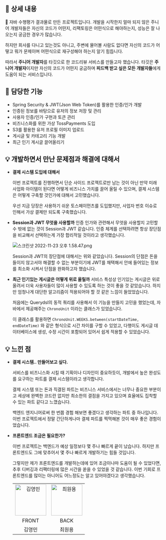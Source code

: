 ## 📖 상세 내용

<aside>
🐷 자바 수행평가 결과물로 만든 프로젝트입니다. 개발을 시작한지 얼마 되지 않은 주니어 개발자들은 자신의 코드가 어떤지, 리팩토링은 어떤식으로 해야하는지, 성능은 잘 나오는지 궁금한 경우가 많습니다.

하지만 회사를 다니고 있는것도 아니고, 주변에 물어볼 사람도 없다면 자신의 코드가 어떻고 뭐가 문제이며 어떤식으로 재구성해야 하는지 알기 힘듭니다.

따라서 **주니어 개발자**를 타깃으로 한 코드리뷰 서비스를 만들고자 했습니다. 타깃은 **주니어 개발자**이지만 자신의 코드가 어떤지 궁금하며 **피드백 받고 싶은 모든 개발자들**에게 도움이 되는 서비스입니다.

</aside>

## 💫 담당한 기능

- Spring Security & JWT(Json Web Token)를 활용한 인증/인가 개발
- 인증된 정보를 바탕으로 유저의 정보 저장 및 관리
- 사용자 인증/인가 구현과 토큰 관리
- 비즈니스화를 위한 가상 TossPayments 도입
- S3를 활용한 유저 프로필 이미지 업로드
- 게시글 및 카테고리 기능 개발
- 최근 인기 게시글 끌어올리기

## 💡 개발하면서 만난 문제점과 해결에 대해서

- **결제 시스템 도입에 대해서**
    
    이번 프로젝트를 진행하면서 단순 사이드 프로젝트로만 남는 것이 아닌 만약 미래 사업화 아이템이 된다면 어떻게 비즈니스 가치를 끌어 올릴 수 있으며, 결제 시스템은 어떻게 구축할 것인가에 대해서 고민했습니다. 
    
    우선 지금 당장은 사용하기 쉬운 토스페이먼츠를 도입했지만, 사업자 번호 이슈로 인해서 가상 결제만 되도록 구축했습니다.
    
- **Session과 JWT 무엇을 사용할까**
인증 인가와 관련해서 무엇을 사용할지 고민할 수 밖에 없는 것이 Session과 JWT 같습니다. 인증 체계를 선택하려면 항상 장단점을 비교해서 선택하는게 가장 합리적일 것이라고 생각했습니다.
    
    ![스크린샷 2022-11-23 오후 1.58.47.png](https://s3-us-west-2.amazonaws.com/secure.notion-static.com/eecd83c1-4a81-4df4-8ca9-52987d830dd3/%E1%84%89%E1%85%B3%E1%84%8F%E1%85%B3%E1%84%85%E1%85%B5%E1%86%AB%E1%84%89%E1%85%A3%E1%86%BA_2022-11-23_%E1%84%8B%E1%85%A9%E1%84%92%E1%85%AE_1.58.47.png)
    
    Session과 JWT의 장단점에 대해서는 위와 같았습니다. Session의 단점은 돈을 들이지 않고서야 해결할 수 없는 부분이기에 JWT를 채택해서 안에 들어있는 정보를 최소화 시켜서 단점을 완화하고자 했습니다.
    
- **최근 인기있는 게시글은 어떻게 위로 올릴까**
서비스 특성상 인기있는 게시글은 위로 올려서 더욱 사용자들이 많이 사용할 수 있도록 하는 것이 좋을 것 같았습니다. 하지만 엄청나게 대단한 알고리즘이 적용되어야 할 것 같은 느낌이 들었었습니다.
    
    처음에는 Querydsl의 동적 쿼리를 사용해서 이 기능을 만들지 고민을 했었는데, 자바에서 제공해주는 `ChronoUnit` 이라는 클래스가 있었습니다. 
    
    이 클래스를 활용하면 `ChronoUnit.WEEKS.between(startDateTime, endDateTime)` 와 같은 형식으로 시간 차이를 구할 수 있었고, 다행이도 게시글 데이터베이스에 생성, 수정 시간이 포함되어 있어서 쉽게 적용할 수 있었습니다. 
    

## 💡 느낀 점

- **결제 시스템.. 만들어보고 싶다.**
    
    서비스를 비즈니스화 시킬 때 기획이나 디자인이 중요하듯이, 개발에서 높은 완성도를 요구하는 파트를 결제 시스템이라고 생각합니다. 
    
    결제 시스템 또는 돈과 직결된 파트는 비즈니스 서비스에서는 너무나 중요한 부분이고 세상에 완벽한 코드란 없지만 최소한의 결점을 가지고 있으며 효율에도 집착할 수 있는 파트 같다고 느꼈습니다. 
    
    백엔드 엔지니어로써 한 번쯤 경험 해보면 좋겠다고 생각하는 파트 중 하나입니다. 이번 프로젝트에서 정말 간단하게나마 결제 파트를 찍먹해본 것이 매우 좋은 경험이었습니다.
    
- **프론트엔드 조금은 필요한가?**
    
    이번 프로젝트는 백엔드가 예상 일정보다 몇 주나 빠르게 끝이 났습니다. 하지만 프론트엔드도 그에 맞추어서 몇 주나 빠르게 개발하기는 힘들 것입니다. 
    
    그렇지만 제가 프론트엔드를 개발하는데에 있어 조금이나마 도움이 될 수 있었다면, 추후 디버깅과 리팩터링에 많은 시간을 쏟을 수 있었을 것 같습니다. 이번 기회로 프론트엔드를 많이는 아니어도 어느정도는 알고 있어야겠다고 생각했습니다.
    
    <table>
    <tr>
        <td align="center">
            <a href="https://github.com/gimhanul">
                <img alt="김영민" src="https://avatars.githubusercontent.com/min050410" width="100" />
            </a>
        </td>
        <td align="center">
            <a href="https://github.com/dlatldhs">
                <img alt="최원용" src="https://avatars.githubusercontent.com/wonyongChoi05?" width="100" />
            </a>
        </td>
    </tr>
    <tr>
        <td align="center">FRONT</td>
        <td align="center">BACK</td>
    </tr>
    <tr>
        <td align="center">김영민</td>
        <td align="center">최원용</td>
    </tr>
</table>
